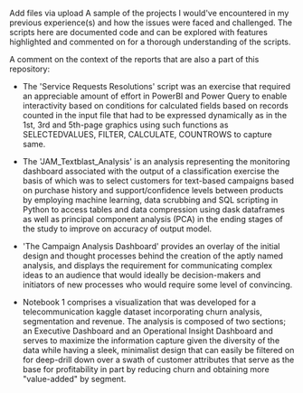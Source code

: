 Add files via upload
A sample of the projects I would've encountered in my previous experience(s) and how the issues were faced and challenged. The scripts here are documented code and can be explored with features highlighted and commented on for a thorough understanding of the scripts.

A comment on the context of the reports that are also a part of this repository:

- The 'Service Requests Resolutions' script was an exercise that required an appreciable amount of effort in PowerBI and Power Query to enable interactivity based on conditions for calculated fields based on records counted in the input file that had to be expressed dynamically as in the 1st, 3rd and 5th-page graphics using such functions as SELECTEDVALUES, FILTER, CALCULATE, COUNTROWS to capture same.

- The 'JAM_Textblast_Analysis' is an analysis representing the monitoring dashboard associated with the output of a classification exercise the basis of which was to select customers for text-based campaigns based on purchase history and support/confidence levels between products by employing machine learning, data scrubbing and SQL scripting in Python to access tables and data compression using dask dataframes as well as principal component analysis (PCA) in the ending stages of the study to improve on accuracy of output model.

- 'The Campaign Analysis Dashboard' provides an overlay of the initial design and thought processes behind the creation of the aptly named analysis, and displays the requirement for communicating complex ideas to an audience that would ideally be decision-makers and initiators of new processes who would require some level of convincing.

- Notebook 1 comprises a visualization that was developed for a telecommunication kaggle dataset incorporating churn analysis, segmentation and revenue. The analysis is composed of two sections; an Executive Dashboard and an Operational Insight Dashboard and serves to maximize the information capture given the diversity of the data while having a sleek, minimalist design that can easily be filtered on for deep-drill down over a swath of customer attributes that serve as the base for profitability in part by reducing churn and obtaining more "value-added" by segment.
